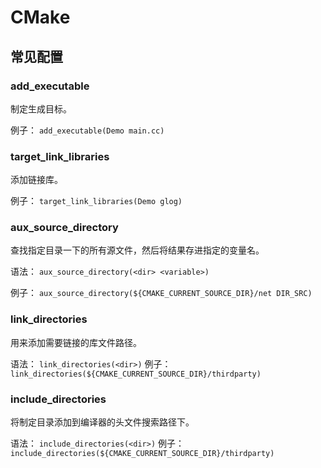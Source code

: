 # CMake

## 常见配置

### add_executable

制定生成目标。

例子：
`add_executable(Demo main.cc)`

### target_link_libraries

添加链接库。

例子：
`target_link_libraries(Demo glog)`


### aux_source_directory
查找指定目录一下的所有源文件，然后将结果存进指定的变量名。

语法：
`aux_source_directory(<dir> <variable>)`

例子：
`aux_source_directory(${CMAKE_CURRENT_SOURCE_DIR}/net DIR_SRC)`

### link_directories

用来添加需要链接的库文件路径。

语法：
`link_directories(<dir>)`
例子：
`link_directories(${CMAKE_CURRENT_SOURCE_DIR}/thirdparty)`

### include_directories

将制定目录添加到编译器的头文件搜索路径下。

语法：
`include_directories(<dir>)`
例子：
`include_directories(${CMAKE_CURRENT_SOURCE_DIR}/thirdparty)`
